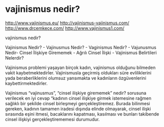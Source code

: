vajinismus nedir?
=====

http://www.vajinismus.eu/
http://vajinismus-vajinismus.com/
http://www.drcemkece.com/
http://www.vajinismus1.com/

vajinismus nedir?

Vajinismus Nedir? - Vajinusmus Nedir? - Vaginismus Nedir? - Vajunusmus Nedir- Cinsel İlişkiye Girememek - Ağrılı Cinsel İlişki - Vajinismus Belirtileri Nelerdir?

Vajinismus problemi yaşayan birçok kadın, vajinismus olduğunu bilmeden vakit kaybetmektedirler. Vajinismusla geçirmiş oldukları süre evliliklerini yada beraberliklerini olumsuz yansımakta ve kadınların özgüvenlerini kaybettirmektedirler.

Vajinismus  “vajinusmus”, “cinsel ilişkiye girememek” nedir? sorusuna verilecek en iyi cevap  “kadının cinsel ilişkiye girmek istemesine rağmen sağlıklı bir şekilde cinsel birleşmeyi gerçekleştiremez. Burada bilinmesi gereken, kadının tamamen iradesi dışında elinde olmayarak, cinsel ilişki sırasında eşini itmesi, bacaklarını kapatması, kasılması ve bunları takibende cinsel ilişkiyi gerçekleştirememesi durumudur.
